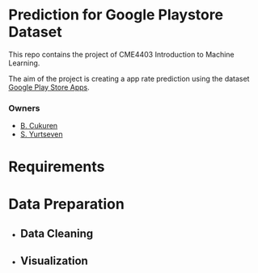 # Prediction for Google Playstore Dataset

This repo contains the project of CME4403 Introduction to Machine Learning.

The aim of the project is creating a app rate prediction using the dataset [Google Play Store Apps](https://www.kaggle.com/gauthamp10/google-playstore-apps).

### Owners

- [B. Cukuren](https://github.com/betulgundogdu)
- [S. Yurtseven](https://github.com/SenaYurtseven1)

# Requirements

# Data Preparation

- ## Data Cleaning


- ## Visualization